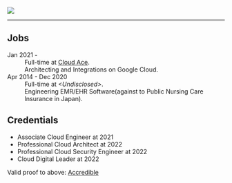 [![](https://github-readme-stats.vercel.app/api?username=entertvl&count_private=true&show_icons=true&theme=tokyonight&hide_border=true)](https://github.com/anuraghazra/github-readme-stats)

---

## Jobs

<dl>
  <dt>Jan 2021 -</dt>
  <dd>Full-time at <a href="https://www.cloud-ace.com">Cloud Ace</a>.<br>Architecting and Integrations on Google Cloud.</dd>
  <dt>Apr 2014 - Dec 2020</dt>
  <dd>Full-time at <i>&lt;Undisclosed&gt;</i>.<br>Engineering EMR/EHR Software(against to Public Nursing Care Insurance in Japan).</dd>
</dl>

## Credentials

- Associate Cloud Engineer at 2021
- Professional Cloud Architect at 2022
- Professional Cloud Security Engineer at 2022
- Cloud Digital Leader at 2022


Valid proof to above: [Accredible](https://www.credential.net/profile/tomoyataniguchi140965)

<!--
**entertvl/entertvl** is a ✨ _special_ ✨ repository because its `README.md` (this file) appears on your GitHub profile.

Here are some ideas to get you started:

- 🔭 I’m currently working on ...
- 🌱 I’m currently learning ...
- 👯 I’m looking to collaborate on ...
- 🤔 I’m looking for help with ...
- 💬 Ask me about ...
- 📫 How to reach me: ...
- 😄 Pronouns: ...
- ⚡ Fun fact: ...
-->
